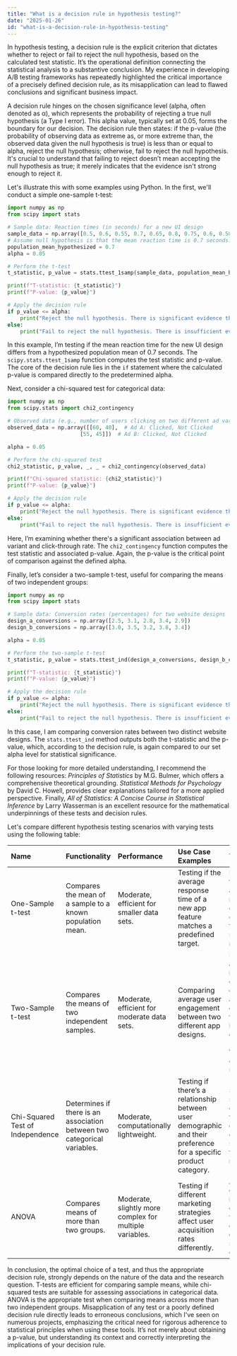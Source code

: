 ```yaml
---
title: "What is a decision rule in hypothesis testing?"
date: "2025-01-26"
id: "what-is-a-decision-rule-in-hypothesis-testing"
---
```


In hypothesis testing, a decision rule is the explicit criterion that dictates whether to reject or fail to reject the null hypothesis, based on the calculated test statistic. It’s the operational definition connecting the statistical analysis to a substantive conclusion. My experience in developing A/B testing frameworks has repeatedly highlighted the critical importance of a precisely defined decision rule, as its misapplication can lead to flawed conclusions and significant business impact.

A decision rule hinges on the chosen significance level (alpha, often denoted as α), which represents the probability of rejecting a true null hypothesis (a Type I error). This alpha value, typically set at 0.05, forms the boundary for our decision. The decision rule then states: if the p-value (the probability of observing data as extreme as, or more extreme than, the observed data given the null hypothesis is true) is less than or equal to alpha, reject the null hypothesis; otherwise, fail to reject the null hypothesis. It's crucial to understand that failing to reject doesn’t mean accepting the null hypothesis as true; it merely indicates that the evidence isn't strong enough to reject it.

Let's illustrate this with some examples using Python. In the first, we'll conduct a simple one-sample t-test:

```python
import numpy as np
from scipy import stats

# Sample data: Reaction times (in seconds) for a new UI design
sample_data = np.array([0.5, 0.6, 0.55, 0.7, 0.65, 0.8, 0.75, 0.6, 0.58, 0.72])
# Assume null hypothesis is that the mean reaction time is 0.7 seconds.
population_mean_hypothesized = 0.7
alpha = 0.05

# Perform the t-test
t_statistic, p_value = stats.ttest_1samp(sample_data, population_mean_hypothesized)

print(f"T-statistic: {t_statistic}")
print(f"P-value: {p_value}")

# Apply the decision rule
if p_value <= alpha:
    print("Reject the null hypothesis. There is significant evidence that the mean reaction time is different from 0.7 seconds.")
else:
    print("Fail to reject the null hypothesis. There is insufficient evidence to conclude the mean reaction time is different from 0.7 seconds.")

```

In this example, I’m testing if the mean reaction time for the new UI design differs from a hypothesized population mean of 0.7 seconds. The `scipy.stats.ttest_1samp` function computes the test statistic and p-value. The core of the decision rule lies in the `if` statement where the calculated p-value is compared directly to the predetermined alpha.

Next, consider a chi-squared test for categorical data:

```python
import numpy as np
from scipy.stats import chi2_contingency

# Observed data (e.g., number of users clicking on two different ad variants)
observed_data = np.array([[60, 40],  # Ad A: Clicked, Not Clicked
                       [55, 45]])  # Ad B: Clicked, Not Clicked

alpha = 0.05

# Perform the chi-squared test
chi2_statistic, p_value, _, _ = chi2_contingency(observed_data)

print(f"Chi-squared statistic: {chi2_statistic}")
print(f"P-value: {p_value}")

# Apply the decision rule
if p_value <= alpha:
    print("Reject the null hypothesis. There is significant evidence that the two ad variants have different click-through rates.")
else:
    print("Fail to reject the null hypothesis. There is insufficient evidence to conclude the two ad variants have different click-through rates.")
```

Here, I’m examining whether there's a significant association between ad variant and click-through rate. The `chi2_contingency` function computes the test statistic and associated p-value. Again, the p-value is the critical point of comparison against the defined alpha.

Finally, let’s consider a two-sample t-test, useful for comparing the means of two independent groups:

```python
import numpy as np
from scipy import stats

# Sample data: Conversion rates (percentages) for two website designs
design_a_conversions = np.array([2.5, 3.1, 2.8, 3.4, 2.9])
design_b_conversions = np.array([3.0, 3.5, 3.2, 3.8, 3.4])

alpha = 0.05

# Perform the two-sample t-test
t_statistic, p_value = stats.ttest_ind(design_a_conversions, design_b_conversions)

print(f"T-statistic: {t_statistic}")
print(f"P-value: {p_value}")

# Apply the decision rule
if p_value <= alpha:
    print("Reject the null hypothesis. There is significant evidence that the mean conversion rates for the two designs are different.")
else:
    print("Fail to reject the null hypothesis. There is insufficient evidence to conclude the mean conversion rates for the two designs are different.")
```

In this case, I am comparing conversion rates between two distinct website designs. The `stats.ttest_ind` method outputs both the t-statistic and the p-value, which, according to the decision rule, is again compared to our set alpha level for statistical significance.

For those looking for more detailed understanding, I recommend the following resources: *Principles of Statistics* by M.G. Bulmer, which offers a comprehensive theoretical grounding. *Statistical Methods for Psychology* by David C. Howell, provides clear explanations tailored for a more applied perspective. Finally, *All of Statistics: A Concise Course in Statistical Inference* by Larry Wasserman is an excellent resource for the mathematical underpinnings of these tests and decision rules.

Let's compare different hypothesis testing scenarios with varying tests using the following table:

| Name                        | Functionality                                                                | Performance                        | Use Case Examples                                                                      | Trade-offs                                                                          |
| :-------------------------- | :--------------------------------------------------------------------------- | :--------------------------------- | :------------------------------------------------------------------------------------ | :---------------------------------------------------------------------------------- |
| One-Sample t-test           | Compares the mean of a sample to a known population mean.                   | Moderate, efficient for smaller data sets. | Testing if the average response time of a new app feature matches a predefined target. |  Requires data to be approximately normally distributed; only suitable for single sample means. |
| Two-Sample t-test           | Compares the means of two independent samples.                                | Moderate, efficient for moderate data sets. |  Comparing average user engagement between two different app designs.             | Requires approximately normally distributed data; assumes equal variances between groups (unless Welch's correction is used). |
| Chi-Squared Test of Independence | Determines if there is an association between two categorical variables. | Moderate, computationally lightweight. | Testing if there’s a relationship between user demographic and their preference for a specific product category.     | Sensitive to small expected values in cells; relies on large sample sizes for accurate results. |
| ANOVA                    | Compares means of more than two groups.                                       | Moderate, slightly more complex for multiple variables.            | Testing if different marketing strategies affect user acquisition rates differently.       | Assumes data is normally distributed; variances are equal across groups; sensitive to outliers.             |

In conclusion, the optimal choice of a test, and thus the appropriate decision rule, strongly depends on the nature of the data and the research question. T-tests are efficient for comparing sample means, while chi-squared tests are suitable for assessing associations in categorical data. ANOVA is the appropriate test when comparing means across more than two independent groups. Misapplication of any test or a poorly defined decision rule directly leads to erroneous conclusions, which I've seen on numerous projects, emphasizing the critical need for rigorous adherence to statistical principles when using these tools. It’s not merely about obtaining a p-value, but understanding its context and correctly interpreting the implications of your decision rule.
